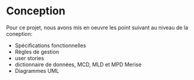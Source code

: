 # Conception

Pour ce projet, nous avons mis en oeuvre les point suivant au niveau de la coneption:
- Spécifications fonctionnelles
- Règles de gestion
- user stories
- dictionnaire de données, MCD, MLD et MPD Merise
- Diagrammes UML